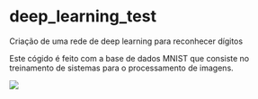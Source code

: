 <h1>deep_learning_test</h1>
<p>Criação de uma rede de deep learning para reconhecer dígitos</p>
<p>Este cógido é feito com a base de dados MNIST que consiste no treinamento de sistemas para o processamento de imagens.</p>
<img src='https://user-images.githubusercontent.com/99451711/194789091-a855e1ae-4921-42f5-a93e-891ccf69a9be.png'>
